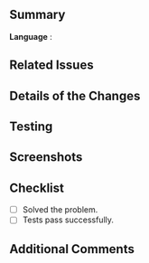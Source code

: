 ## Summary
<!-- Explain what this pull request aims to achieve. -->
**Language** : 

## Related Issues
<!-- If there are any related issues, please link them here. -->

## Details of the Changes
<!-- Describe the specific changes made in this pull request. -->

## Testing
<!-- Explain any testing or test plans related to these changes. -->

## Screenshots
<!-- If applicable, attach screenshots. -->

## Checklist
- [ ] Solved the problem.
- [ ] Tests pass successfully.

## Additional Comments
<!-- Include any additional comments or questions you may have. -->